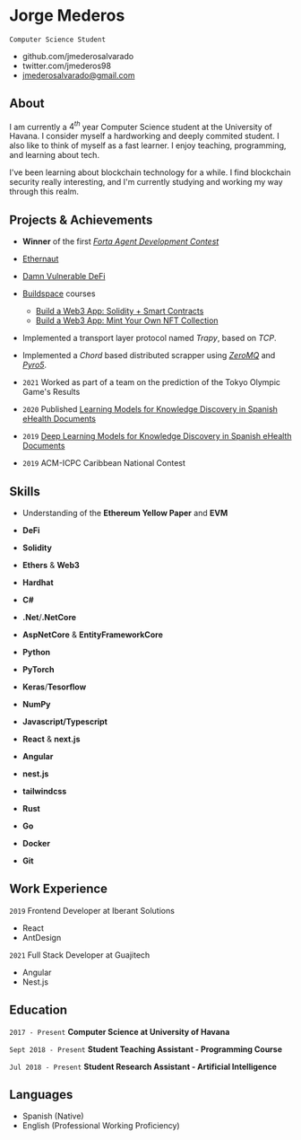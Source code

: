 # Jorge Mederos

`Computer Science Student`

- github.com/jmederosalvarado
- twitter.com/jmederos98
- jmederosalvarado@gmail.com

## About

I am currently a $4^{th}$ year Computer Science student at the University of Havana.
I consider myself a hardworking and deeply commited student. I also like to think of
myself as a fast learner. I enjoy teaching, programming, and learning about tech.

I've been learning about blockchain technology for a while. I find blockchain security
really interesting, and I'm currently studying and working my way through this realm.

## Projects & Achievements

- **Winner** of the first _[Forta Agent Development Contest](https://docs.forta.network/en/latest/contest1)_

- [Ethernaut](https://ethernaut.openzeppelin.com)

- [Damn Vulnerable DeFi](https://www.damnvulnerabledefi.xyz)

- [Buildspace](https://buildspace.so) courses

  - [Build a Web3 App: Solidity + Smart Contracts](https://app.buildspace.so/courses/CO02cf0f1c-f996-4f50-9669-cf945ca3fb0b)
  - [Build a Web3 App: Mint Your Own NFT Collection](https://app.buildspace.so/courses/CO961ddb5f-f428-4608-9949-a9a2f461eb3f)

- Implemented a transport layer protocol named _Trapy_, based on _TCP_.
- Implemented a _Chord_ based distributed scrapper using _[ZeroMQ](https://zeromq.org)_ and _[Pyro5](https://github.com/irmen/Pyro5)_.

- `2021` Worked as part of a team on the prediction of the Tokyo Olympic Game's Results

- `2020` Published [Learning Models for Knowledge Discovery in Spanish eHealth Documents](http://ceur-ws.org/Vol-2664/eHealth-KD_paper5.pdf)

- `2019` [Deep Learning Models for Knowledge Discovery in Spanish eHealth Documents](http://ceur-ws.org/Vol-2421/eHealth-KD_paper_9.pdf)

- `2019` ACM-ICPC Caribbean National Contest

## Skills

- Understanding of the **Ethereum Yellow Paper** and **EVM**
- **DeFi**
- **Solidity**
- **Ethers** & **Web3**
- **Hardhat**

- **C#**
- **.Net**/**.NetCore**
- **AspNetCore** & **EntityFrameworkCore**

- **Python**

- **PyTorch**
- **Keras**/**Tesorflow**
- **NumPy**

- **Javascript/Typescript**
- **React** & **next.js**
- **Angular**
- **nest.js**
- **tailwindcss**

- **Rust**
- **Go**
- **Docker**
- **Git**

## Work Experience

`2019` Frontend Developer at Iberant Solutions

- React
- AntDesign

`2021` Full Stack Developer at Guajitech

- Angular
- Nest.js

## Education

`2017 - Present` **Computer Science at University of Havana**

`Sept 2018 - Present` **Student Teaching Assistant - Programming Course**

`Jul 2018 - Present` **Student Research Assistant - Artificial Intelligence**

## Languages

- Spanish (Native)
- English (Professional Working Proficiency)
